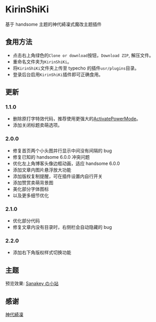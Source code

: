 # KirinShiKi

基于 handsome 主题的神代綺凜式魔改主题插件

## 食用方法

- 点击右上角绿色的`Clone or download`按钮，`Download ZIP`, 解压文件。
- 重命名文件夹为`KirinShiKi`。
- 将`KirinShiKi`文件夹上传至 typecho 的插件`usr/plugins`目录。
- 登录后台启用`KirinShiKi`插件即可正确食用。

## 更新

### 1.1.0

- 删除原打字特效代码，推荐使用更强大的[ActivatePowerMode](https://github.com/AlanDecode/Typecho-Plugin-ActivatePowerMode)。
- 添加关闭标题卖萌选项。

### 2.0.0

- 修复首页两个小头图并行显示中间没有间隔的 bug
- 修复已知的 handsome 6.0.0 冲突问题
- 优化左上角博客头像边框动画，适应 handsome 6.0.0
- 添加文章内图片悬浮放大功能
- 添加版权复制提醒，可在插件设置内自行开关
- 添加赞赏卖萌背景图
- 美化部分字体图标
- 以及更多细节优化

### 2.1.0

- 优化部分代码
- 修复文章内没有目录时，右侧栏会自动隐藏的 bug

### 2.2.0

- 添加右下角版权样式切换功能

## 主题

预览效果: [Sanakey の小站](https://keymoe.com)

## 感谢

[神代綺凜](https://moe.best)
